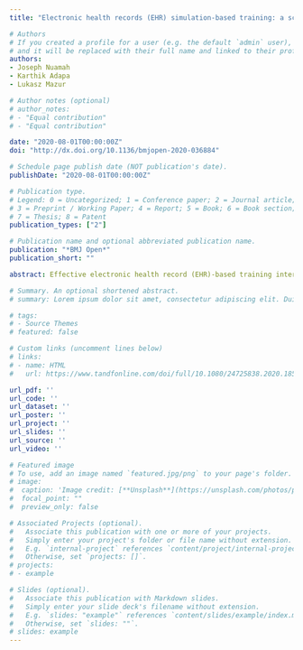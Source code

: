 ```yaml
---
title: "Electronic health records (EHR) simulation-based training: a scoping review protocol"

# Authors
# If you created a profile for a user (e.g. the default `admin` user), write the username (folder name) here 
# and it will be replaced with their full name and linked to their profile.
authors:
- Joseph Nuamah
- Karthik Adapa
- Lukasz Mazur

# Author notes (optional)
# author_notes:
# - "Equal contribution"
# - "Equal contribution"

date: "2020-08-01T00:00:00Z"
doi: "http://dx.doi.org/10.1136/bmjopen-2020-036884"

# Schedule page publish date (NOT publication's date).
publishDate: "2020-08-01T00:00:00Z"

# Publication type.
# Legend: 0 = Uncategorized; 1 = Conference paper; 2 = Journal article;
# 3 = Preprint / Working Paper; 4 = Report; 5 = Book; 6 = Book section;
# 7 = Thesis; 8 = Patent
publication_types: ["2"]

# Publication name and optional abbreviated publication name.
publication: "*BMJ Open*"
publication_short: ""

abstract: Effective electronic health record (EHR)-based training interventions facilitate improved EHR use for healthcare providers. One such training intervention is simulation-based training that emphasises learning actual tasks through experimentation in a risk-free environment without negative patient outcomes. EHR-specific simulation-based training can be employed to improve EHR use, thereby enhancing healthcare providers’ skills and behaviours. Despite the potential advantages of this type of training, no study has identified and mapped the available evidence. To fill that gap, this scoping review will synthesise the current state of literature on EHR simulation-based training. The Arksey and O’Malley methodological framework will be employed. Three databases (PubMed, Embase and Cumulative Index to Nursing and Allied Health Literature) will be searched for published articles. ProQuest and Google Scholar will be searched to identify unpublished articles. Databases will be searched from inception to 29 January 2020. Only articles written in English, randomised control trials, cohort studies, cross-sectional studies and case-control studies will be considered for inclusion. Two reviewers will independently screen titles and abstracts against inclusion and exclusion criteria. Then, they will review full texts to determine articles for final inclusion. Citation chaining will be conducted to manually screen references of all included studies to identify additional studies not found by the search. A data abstraction form with relevant characteristics will be developed to help address the research question. Descriptive numerical analysis will be used to describe characteristics of included studies. Based on the extracted data, research evidence of EHR simulation-based training will be synthesised. Since no primary data will be collected, there will be no formal ethical review. Research findings will be disseminated through publications, presentations and meetings with relevant stakeholders.

# Summary. An optional shortened abstract.
# summary: Lorem ipsum dolor sit amet, consectetur adipiscing elit. Duis posuere tellus ac convallis placerat. Proin tincidunt magna sed ex sollicitudin condimentum.

# tags:
# - Source Themes
# featured: false

# Custom links (uncomment lines below)
# links:
# - name: HTML
#   url: https://www.tandfonline.com/doi/full/10.1080/24725838.2020.1855272?casa_token=168ZfRqGyj0AAAAA%3Ah0JV_DKzCQSRIgJwncol0jZkudpPmXXu6UZ7U12LUrVK6Pn-c61JtH5dCtYw1alGA2rlIsnr1sBFbQ

url_pdf: ''
url_code: ''
url_dataset: ''
url_poster: ''
url_project: ''
url_slides: ''
url_source: ''
url_video: ''

# Featured image
# To use, add an image named `featured.jpg/png` to your page's folder. 
# image:
#  caption: 'Image credit: [**Unsplash**](https://unsplash.com/photos/pLCdAaMFLTE)'
#  focal_point: ""
#  preview_only: false

# Associated Projects (optional).
#   Associate this publication with one or more of your projects.
#   Simply enter your project's folder or file name without extension.
#   E.g. `internal-project` references `content/project/internal-project/index.md`.
#   Otherwise, set `projects: []`.
# projects:
# - example

# Slides (optional).
#   Associate this publication with Markdown slides.
#   Simply enter your slide deck's filename without extension.
#   E.g. `slides: "example"` references `content/slides/example/index.md`.
#   Otherwise, set `slides: ""`.
# slides: example
---
```

